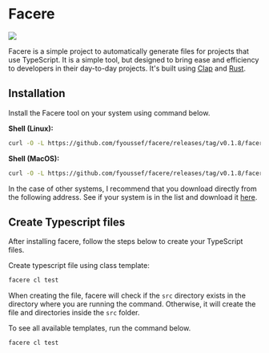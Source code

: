 # Facere

[![](https://img.shields.io/crates/v/facere.svg)](https://crates.io/crates/facere)

Facere is a simple project to automatically generate files for projects that use TypeScript.
It is a simple tool, but designed to bring ease and efficiency to developers in their day-to-day projects.
It's built using [Clap](https://crates.io/crates/clap) and [Rust](https://www.rust-lang.org/).

## Installation

Install the Facere tool on your system using command below.

<b>Shell (Linux):</b>

```sh
curl -O -L https://github.com/fyoussef/facere/releases/tag/v0.1.8/facere-x86_64-unknown-linux-gnu.tar.gz
```

<b>Shell (MacOS):</b>

```sh
curl -O -L https://github.com/fyoussef/facere/releases/tag/v0.1.8/facere-aarch64-apple-darwin.tar.gz
```

In the case of other systems, I recommend that you download directly from the following address.
See if your system is in the list and download it <a href="https://github.com/fyoussef/facere/releases/tag/v0.1.8">here</a>.

## Create Typescript files

After installing facere, follow the steps below to create your TypeScript files.

Create typescript file using class template:

```sh
facere cl test
```

When creating the file, facere will check if the `src` directory exists in the directory where you are running the command. Otherwise, it will create the file and directories inside the `src` folder.

To see all available templates, run the command below.

```sh
facere cl test
```
